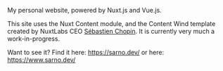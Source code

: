 My personal website, powered by Nuxt.js and Vue.js.

This site uses the Nuxt Content module, and the Content Wind template created by NuxtLabs CEO [Sébastien Chopin](https://twitter.com/Atinux). It is currently very much a work-in-progress.

Want to see it? Find it here: https://sarno.dev/ or here: https://www.sarno.dev/